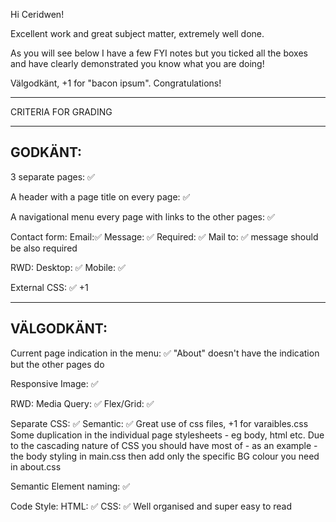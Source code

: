 Hi Ceridwen!

Excellent work and great subject matter, extremely well done.

As you will see below I have a few FYI notes but you ticked all the boxes and have clearly demonstrated you know what you are doing!

Välgodkänt, +1 for "bacon ipsum". Congratulations!

*************************************

CRITERIA FOR GRADING

*************************************

GODKÄNT:
-------------------------------------

3 separate pages: ✅

A header with a page title on every page: ✅

A navigational menu every page with links to the other pages: ✅

Contact form:
    Email:✅
    Message: ✅
    Required: ✅
    Mail to: ✅
    message should be also required 

RWD:
    Desktop: ✅
    Mobile: ✅

External CSS: ✅
  +1

-------------------------------------

VÄLGODKÄNT:
-------------------------------------

Current page indication in the menu: ✅
  "About" doesn't have the indication but the other pages do

Responsive Image: ✅

RWD:
  Media Query: ✅
  Flex/Grid: ✅

Separate CSS: ✅
  Semantic: ✅
  Great use of css files, +1 for varaibles.css
  Some duplication in the individual page stylesheets - eg body, html etc.
  Due to the cascading nature of CSS you should have most of - as an example - the body styling in main.css then add only the specific BG colour you need in about.css

Semantic Element naming: ✅

Code Style:
  HTML: ✅
  CSS: ✅
  Well organised and super easy to read